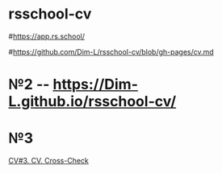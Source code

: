 # rsschool-cv
#https://app.rs.school/

#https://github.com/Dim-L/rsschool-cv/blob/gh-pages/cv.md

# №2 -- https://Dim-L.github.io/rsschool-cv/

# №3
[CV#3. CV. Cross-Check](https://github.com/Dim-L/rsschool-cv/blob/rsschool-cv-html/CV.%20Cross-Check/index.html)
